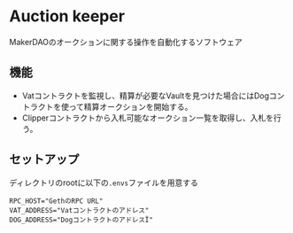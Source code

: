 # Auction keeper

MakerDAOのオークションに関する操作を自動化するソフトウェア

## 機能

- Vatコントラクトを監視し、精算が必要なVaultを見つけた場合にはDogコントラクトを使って精算オークションを開始する。
- Clipperコントラクトから入札可能なオークション一覧を取得し、入札を行う。

## セットアップ

ディレクトリのrootに以下の`.envs`ファイルを用意する

```
RPC_HOST="GethのRPC URL"
VAT_ADDRESS="Vatコントラクトのアドレス"
DOG_ADDRESS="DogコントラクトのアドレスÏ"
```